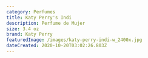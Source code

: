 ```yaml
---
category: Perfumes
title: Katy Perry's Indi
description: Perfume de Mujer
size: 3.4 oz
brand: Katy Perry
featuredImage: /images/katy-perry-indi-w_2400x.jpg
dateCreated: 2020-10-20T03:02:26.803Z
---
```

